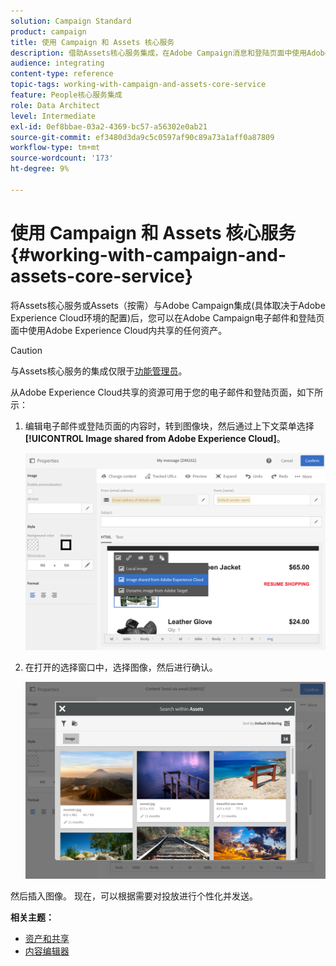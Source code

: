 ```yaml
---
solution: Campaign Standard
product: campaign
title: 使用 Campaign 和 Assets 核心服务
description: 借助Assets核心服务集成，在Adobe Campaign消息和登陆页面中使用Adobe Experience Cloud内共享的任何资源。
audience: integrating
content-type: reference
topic-tags: working-with-campaign-and-assets-core-service
feature: People核心服务集成
role: Data Architect
level: Intermediate
exl-id: 0ef8bbae-03a2-4369-bc57-a56302e0ab21
source-git-commit: ef3480d3da9c5c0597af90c89a73a1aff0a87809
workflow-type: tm+mt
source-wordcount: '173'
ht-degree: 9%

---
```


# 使用 Campaign 和 Assets 核心服务{#working-with-campaign-and-assets-core-service}

将Assets核心服务或Assets（按需）与Adobe Campaign集成(具体取决于Adobe Experience Cloud环境的配置)后，您可以在Adobe Campaign电子邮件和登陆页面中使用Adobe Experience Cloud内共享的任何资产。

>[!CAUTION]
>
> 与Assets核心服务的集成仅限于[功能管理员](../../administration/using/users-management.md#functional-administrators)。

从Adobe Experience Cloud共享的资源可用于您的电子邮件和登陆页面，如下所示：

1. 编辑电子邮件或登陆页面的内容时，转到图像块，然后通过上下文菜单选择&#x200B;**[!UICONTROL Image shared from Adobe Experience Cloud]**。

   ![](assets/dam_insert_image_dce.png)

1. 在打开的选择窗口中，选择图像，然后进行确认。

   ![](assets/dam_shared_image_selection.png)

然后插入图像。 现在，可以根据需要对投放进行个性化并发送。

**相关主题：**

* [资产和共享](https://docs.adobe.com/content/help/en/core-services/interface/assets/experience-cloud-assets.html)
* [内容编辑器](../../designing/using/personalization.md#example-email-personalization)

